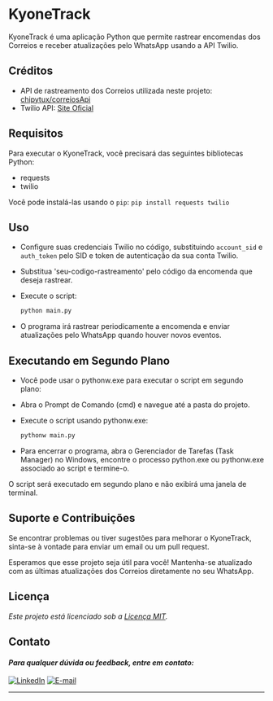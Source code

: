 # KyoneTrack

KyoneTrack é uma aplicação Python que permite rastrear encomendas dos Correios e receber atualizações pelo WhatsApp usando a API Twilio.

## Créditos

- API de rastreamento dos Correios utilizada neste projeto: [chipytux/correiosApi](https://github.com/chipytux/correiosApi)
- Twilio API: [Site Oficial](https://www.twilio.com/)

## Requisitos

Para executar o KyoneTrack, você precisará das seguintes bibliotecas Python:

- requests
- twilio

Você pode instalá-las usando o `pip`: 
    ```
    pip install requests twilio
    ```
## Uso

- Configure suas credenciais Twilio no código, substituindo `account_sid` e `auth_token` pelo SID e token de autenticação da sua conta Twilio.
- Substitua 'seu-codigo-rastreamento' pelo código da encomenda que deseja rastrear.

- Execute o script:
    ```bash
    python main.py
    ```
- O programa irá rastrear periodicamente a encomenda e enviar atualizações pelo WhatsApp quando houver novos eventos.

## Executando em Segundo Plano

- Você pode usar o pythonw.exe para executar o script em segundo plano:

- Abra o Prompt de Comando (cmd) e navegue até a pasta do projeto.

- Execute o script usando pythonw.exe:
    ```bash
    pythonw main.py
    ```
- Para encerrar o programa, abra o Gerenciador de Tarefas (Task Manager) no Windows, encontre o processo python.exe ou pythonw.exe associado ao script e termine-o.

O script será executado em segundo plano e não exibirá uma janela de terminal.

## Suporte e Contribuições

Se encontrar problemas ou tiver sugestões para melhorar o KyoneTrack, sinta-se à vontade para enviar um email ou um pull request.

Esperamos que esse projeto seja útil para você! Mantenha-se atualizado com as últimas atualizações dos Correios diretamente no seu WhatsApp.

## Licença 

*Este projeto está licenciado sob a [Licença MIT](LICENSE).*

## Contato 

#### *_Para qualquer dúvida ou feedback, entre em contato:_*
[![LinkedIn](https://img.shields.io/badge/-LinkedIn-000?style=for-the-badge&logo=linkedin&logoColor=30A3DC)](https://www.linkedin.com/in/kayqueambires/)
[![E-mail](https://img.shields.io/badge/-Email-000?style=for-the-badge&logo=microsoft-outlook&logoColor=E94D5F)](mailto:kayqueasilveira@gmail.com)

---
